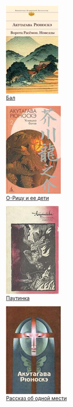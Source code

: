 ![](Бал.jpg)  
[Бал](Бал)

![](О-Рицу%20и%20ее%20дети.jpg)  
[О-Рицу и ее дети](О-Рицу%20и%20ее%20дети)

![](Паутинка.jpg)  
[Паутинка](Паутинка)

![](Рассказ%20об%20одной%20мести.jpg)  
[Рассказ об одной мести](Рассказ%20об%20одной%20мести)
